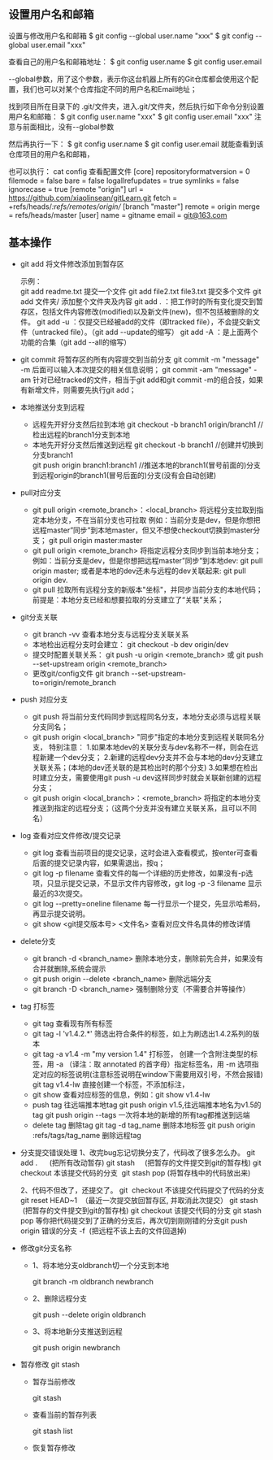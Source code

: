 ## 设置用户名和邮箱

设置与修改用户名和邮箱
$ git config --global user.name "xxx"
$ git config --global user.email "xxx"

查看自己的用户名和邮箱地址：
$ git config user.name
$ git config user.email

--global参数，用了这个参数，表示你这台机器上所有的Git仓库都会使用这个配置，我们也可以对某个仓库指定不同的用户名和Email地址；

找到项目所在目录下的 .git/文件夹，进入.git/文件夹，然后执行如下命令分别设置用户名和邮箱：
$ git config user.name "xxx"
$ git config user.email "xxx"
注意与前面相比，没有--global参数

然后再执行一下：
$ git config user.name
$ git config user.email
就能查看到该仓库项目的用户名和邮箱，

也可以执行：
cat config
查看配置文件
[core]
        repositoryformatversion = 0
        filemode = false
        bare = false
        logallrefupdates = true
        symlinks = false
        ignorecase = true
[remote "origin"]
        url = https://github.com/xiaolinsean/gitLearn.git
        fetch = +refs/heads/*:refs/remotes/origin/*
[branch "master"]
        remote = origin
        merge = refs/heads/master
[user]
        name = gitname
        email = git@163.com



## 基本操作

- git add 将文件修改添加到暂存区

  示例：  
  git add readme.txt   提交一个文件
  git add file2.txt file3.txt  提交多个文件
  git add 文件夹/            添加整个文件夹及内容
  git add . ：把工作时的所有变化提交到暂存区，包括文件内容修改(modified)以及新文件(new)，但不包括被删除的文件。
  git add -u ：仅提交已经被add的文件（即tracked file），不会提交新文件（untracked file）。（git add --update的缩写）
  git add -A ：是上面两个功能的合集（git add --all的缩写）


- git commit 将暂存区的所有内容提交到当前分支
  git commit -m "message" -m 后面可以输入本次提交的相关信息说明；
  git commit -am "message"  -am 针对已经tracked的文件，相当于git add和git commit -m的组合技，如果有新增文件，则需要先执行git add；


- 本地推送分支到远程
  - 远程先开好分支然后拉到本地
    git checkout -b branch1 origin/branch1    //检出远程的branch1分支到本地
  - 本地先开好分支然后推送到远程
     git checkout -b branch1    //创建并切换到分支branch1  
     git push origin branch1:branch1    //推送本地的branch1(冒号前面的)分支到远程origin的branch1(冒号后面的)分支(没有会自动创建)

- pull对应分支
  - git pull origin <remote_branch>：<local_branch>
        将远程分支拉取到指定本地分支，不在当前分支也可拉取
        例如：当前分支是dev，但是你想把远程master”同步”到本地master，但又不想使checkout切换到master分支；
        git pull origin master:master
  - git pull origin <remote_branch>
        将指定远程分支同步到当前本地分支；
        例如：当前分支是dev，但是你想把远程master”同步”到本地dev:
        git pull origin master;
        或者是本地的dev还未与远程的dev关联起来:
        git pull origin dev.
  - git pull
        拉取所有远程分支的新版本"坐标"，并同步当前分支的本地代码；前提是：本地分支已经和想要拉取的分支建立了“关联”关系；

- git分支关联
  - git branch -vv 查看本地分支与远程分支关联关系
  - 本地检出远程分支时会建立：
        git checkout -b dev origin/dev
  - 提交时配置关联关系：
        git push -u origin <remote_branch> 或 
        git push --set-upstream origin <remote_branch>
  - 更改git/config文件
       git branch --set-upstream-to=origin/remote_branch 

- push 对应分支
  - git push
        将当前分支代码同步到远程同名分支，本地分支必须与远程关联分支同名；
  - git push origin <local_branch>
        "同步"指定的本地分支到远程关联同名分支，
        特别注意：
                1.如果本地dev的关联分支与dev名称不一样，则会在远程新建一个dev分支；
                2.新建的远程dev分支并不会与本地的dev分支建立关联关系；(本地的dev还关联的是其检出时的那个分支)
                3.如果想在检出时建立分支，需要使用git push -u dev这样同步时就会关联新创建的远程分支；
  - git push origin <local_branch>：<remote_branch>
        将指定的本地分支推送到指定的远程分支；（这两个分支并没有建立关联关系，且可以不同名）

- log 查看对应文件修改/提交记录
  - git log
      查看当前项目的提交记录，这时会进入查看模式，按enter可查看后面的提交记录内容，如果需退出，按q；
  - git log -p filename
      查看文件的每一个详细的历史修改，如果没有-p选项，只显示提交记录，不显示文件内容修改，git log -p -3 filename 显示最近的3次提交。
  - git log --pretty=oneline filename
      每一行显示一个提交，先显示哈希码，再显示提交说明。
  - git show <git提交版本号> <文件名>
      查看对应文件名具体的修改详情

- delete分支
  - git branch -d <branch_name>
      删除本地分支，删除前先合并，如果没有合并就删除,系统会提示
  - git push origin --delete <branch_name>
      删除远端分支
  - git branch -D <branch_name>
      强制删除分支（不需要合并等操作）

- tag 打标签
  - git tag
    查看现有所有标签
  - git tag -l 'v1.4.2.*'
    筛选出符合条件的标签，如上为刷选出1.4.2系列的版本
  - git tag -a v1.4 -m "my version 1.4" 打标签，
    创建一个含附注类型的标签，用 -a （译注：取 annotated 的首字母）指定标签名，用 -m 选项指定对应的标签说明(注意标签说明在window下需要用双引号，不然会报错)
    git tag v1.4-lw 直接创建一个标签，不添加标注，
  - git show 
    查看对应标签的信息，例如：git show v1.4-lw
  - push tag 往远端推本地tag
    git push origin v1.5,往远端推本地名为v1.5的tag
    git push origin --tags 一次将本地的新增的所有tag都推送到远端
  - delete tag 删除tag
    git tag -d tag_name 删除本地标签
    git push origin :refs/tags/tag_name 删除远程tag


- 分支提交错误处理
  1、改完bug忘记切换分支了，代码改了很多怎么办。
  git add .      (把所有改动暂存)
  git stash     (把暂存的文件提交到git的暂存栈)
  git checkout 本该提交代码的分支 
  git stash pop (将暂存栈中的代码放出来)

  2、代码不但改了，还提交了。
  git  checkout 不该提交代码提交了代码的分支
  git reset HEAD~1  （最近一次提交放回暂存区, 并取消此次提交）
  git stash   (把暂存的文件提交到git的暂存栈)
  git checkout 该提交代码的分支
  git stash pop 
  等你把代码提交到了正确的分支后，再次切到刚刚错的分支git push origin 错误的分支 -f  (把远程不该上去的文件回退掉)

- 修改git分支名称
  - 1、将本地分支oldbranch切一个分支到本地
  
     git branch -m oldbranch newbranch

  - 2、删除远程分支
     
    git push --delete origin oldbranch
  - 3、将本地新分支推送到远程

    git push origin newbranch

- 暂存修改 git stash
  - 暂存当前修改
  
    git stash
    
  - 查看当前的暂存列表
  
    git stash list
  - 恢复暂存修改